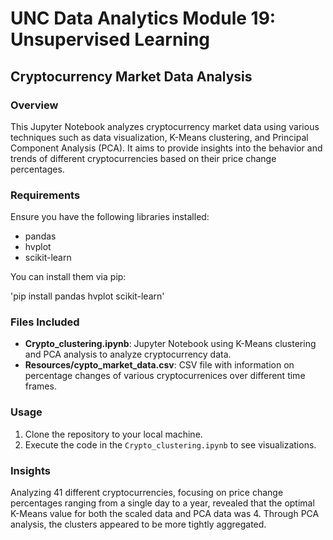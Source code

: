 # UNC Data Analytics Module 19: Unsupervised Learning

## Cryptocurrency Market Data Analysis

### Overview

This Jupyter Notebook analyzes cryptocurrency market data using various techniques such as data visualization, K-Means clustering, and Principal Component Analysis (PCA). It aims to provide insights into the behavior and trends of different cryptocurrencies based on their price change percentages.

### Requirements

Ensure you have the following libraries installed:

- pandas
- hvplot
- scikit-learn

You can install them via pip: 

'pip install pandas hvplot scikit-learn'

### Files Included

- **Crypto_clustering.ipynb**: Jupyter Notebook using K-Means clustering and PCA analysis to analyze cryptocurrency data.
- **Resources/cypto_market_data.csv**: CSV file with information on percentage changes of various cryptocurrenices over different time frames.

### Usage

1. Clone the repository to your local machine.
2. Execute the code in the `Crypto_clustering.ipynb` to see visualizations.

### Insights

Analyzing 41 different cryptocurrencies, focusing on price change percentages ranging from a single day to a year, revealed that the optimal K-Means value for both the scaled data and PCA data was 4. Through PCA analysis, the clusters appeared to be more tightly aggregated.